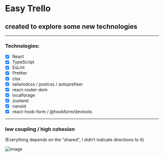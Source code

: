 # Easy Trello

## created to explore some new technologies

---
### Technologies:
- [x] React
- [x] TypeScript
- [x] EsLint
- [x] Prettier
- [x] clsx
- [x] tailwindcss / postcss / autoprefixer
- [x] react-router-dom
- [x] localforage
- [x] zustand
- [x] nanoid
- [x] react-hook-form / @hookform/devtools
---

### low coupling / high cohesion
(Everything depends on the “shared”, I didn’t indicate directions to it)

![image](https://github.com/Philian73/easy-trello/assets/69945902/f4b5d839-7359-4720-bd67-2a6378074640)
